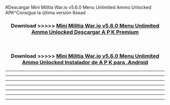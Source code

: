 #Descargar Mini Militia War.io v5.6.0 Menu Unlimited Ammo Unlocked  APK^Consigue la última versión 8sead



<div align="center">
<h3>Download >>>>> <a href="https://es-sites.web.app/?es= Mini Militia War.io v5.6.0 Menu Unlimited Ammo Unlocked ">Mini Militia War.io v5.6.0 Menu Unlimited Ammo Unlocked  Descargar A P K Premium</a></h3><br>

<h3>Download >>>>> <a href="https://es-sites.web.app/?es= Mini Militia War.io v5.6.0 Menu Unlimited Ammo Unlocked ">Mini Militia War.io v5.6.0 Menu Unlimited Ammo Unlocked  Instalador de A P K para .Android</a></h3>
</div>


----------------------------------------------------------

----------------------------------------------------------

----------------------------------------------------------

----------------------------------------------------------

----------------------------------------------------------

----------------------------------------------------------

----------------------------------------------------------


